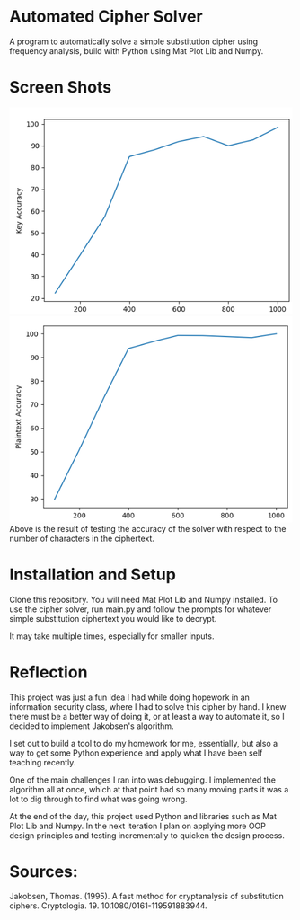 # Automated Cipher Solver
A program to automatically solve a simple substitution cipher using frequency analysis, build with Python using Mat Plot Lib and Numpy.

# Screen Shots
![alt text](https://github.com/cswmm/JakobsensCipherSolver/blob/main/keyAcc.png?raw=true)
![alt text](https://github.com/cswmm/JakobsensCipherSolver/blob/main/textAcc.png?raw=true)
Above is the result of testing the accuracy of the solver with respect to the number of characters in the ciphertext.

# Installation and Setup
Clone this repository. You will need Mat Plot Lib and Numpy installed.
To use the cipher solver, run main.py and follow the prompts for whatever simple substitution ciphertext you would like to decrypt. 

It may take multiple times, especially for smaller inputs.

# Reflection
This project was just a fun idea I had while doing hopework in an information security class, where I had to solve this cipher by hand. I knew there must be a better way of doing it, or at least a way to automate it, so I decided to implement Jakobsen's algorithm.

I set out to build a tool to do my homework for me, essentially, but also a way to get some Python experience and apply what I have been self teaching recently.

One of the main challenges I ran into was debugging. I implemented the algorithm all at once, which at that point had so many moving parts it was a lot to dig through to find what was going wrong.

At the end of the day, this project used Python and libraries such as Mat Plot Lib and Numpy. In the next iteration I plan on applying more OOP design principles and testing incrementally to quicken the design process.


# Sources:
Jakobsen, Thomas. (1995). A fast method for cryptanalysis of substitution ciphers. Cryptologia. 19. 10.1080/0161-119591883944. 